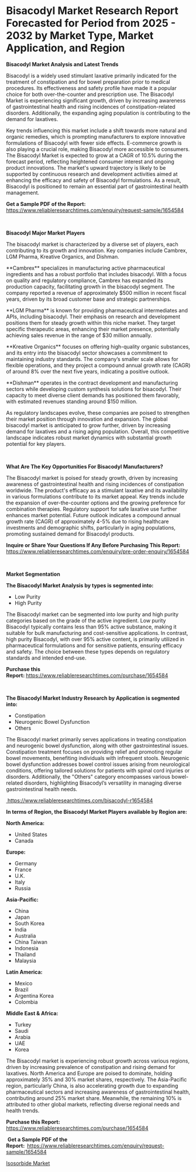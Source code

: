 <p><h1>Bisacodyl Market Research Report Forecasted for Period from 2025 -  2032 by Market Type, Market Application, and Region</h1></p><p><strong>Bisacodyl Market Analysis and Latest Trends</strong></p>
<p><p>Bisacodyl is a widely used stimulant laxative primarily indicated for the treatment of constipation and for bowel preparation prior to medical procedures. Its effectiveness and safety profile have made it a popular choice for both over-the-counter and prescription use. The Bisacodyl Market is experiencing significant growth, driven by increasing awareness of gastrointestinal health and rising incidences of constipation-related disorders. Additionally, the expanding aging population is contributing to the demand for laxatives.</p><p>Key trends influencing this market include a shift towards more natural and organic remedies, which is prompting manufacturers to explore innovative formulations of Bisacodyl with fewer side effects. E-commerce growth is also playing a crucial role, making Bisacodyl more accessible to consumers. The Bisacodyl Market is expected to grow at a CAGR of 10.5% during the forecast period, reflecting heightened consumer interest and ongoing product innovations. The market's upward trajectory is likely to be supported by continuous research and development activities aimed at enhancing the efficacy and safety of Bisacodyl formulations. As a result, Bisacodyl is positioned to remain an essential part of gastrointestinal health management.</p></p>
<p><strong>Get a Sample PDF of the Report:&nbsp;</strong> <a href="https://www.reliableresearchtimes.com/enquiry/request-sample/1654584?utm_campaign=2989&utm_medium=2&utm_source=Github&utm_content=ia&utm_term=08032025&utm_id=bisacodyl">https://www.reliableresearchtimes.com/enquiry/request-sample/1654584</a></p>
<p>&nbsp;</p>
<p><strong>Bisacodyl Major Market Players</strong></p>
<p><p>The bisacodyl market is characterized by a diverse set of players, each contributing to its growth and innovation. Key companies include Cambrex, LGM Pharma, Kreative Organics, and Dishman. </p><p>**Cambrex** specializes in manufacturing active pharmaceutical ingredients and has a robust portfolio that includes bisacodyl. With a focus on quality and regulatory compliance, Cambrex has expanded its production capacity, facilitating growth in the bisacodyl segment. The company reported a revenue of approximately $500 million in recent fiscal years, driven by its broad customer base and strategic partnerships.</p><p>**LGM Pharma** is known for providing pharmaceutical intermediates and APIs, including bisacodyl. Their emphasis on research and development positions them for steady growth within this niche market. They target specific therapeutic areas, enhancing their market presence, potentially achieving sales revenue in the range of $30 million annually.</p><p>**Kreative Organics** focuses on offering high-quality organic substances, and its entry into the bisacodyl sector showcases a commitment to maintaining industry standards. The company’s smaller scale allows for flexible operations, and they project a compound annual growth rate (CAGR) of around 8% over the next five years, indicating a positive outlook.</p><p>**Dishman** operates in the contract development and manufacturing sectors while developing custom synthesis solutions for bisacodyl. Their capacity to meet diverse client demands has positioned them favorably, with estimated revenues standing around $150 million.</p><p>As regulatory landscapes evolve, these companies are poised to strengthen their market position through innovation and expansion. The global bisacodyl market is anticipated to grow further, driven by increasing demand for laxatives and a rising aging population. Overall, this competitive landscape indicates robust market dynamics with substantial growth potential for key players.</p></p>
<p>&nbsp;</p>
<p><strong>What Are The Key Opportunities For Bisacodyl Manufacturers?</strong></p>
<p><p>The Bisacodyl market is poised for steady growth, driven by increasing awareness of gastrointestinal health and rising incidences of constipation worldwide. The product's efficacy as a stimulant laxative and its availability in various formulations contribute to its market appeal. Key trends include the expansion of over-the-counter options and the growing preference for combination therapies. Regulatory support for safe laxative use further enhances market potential. Future outlook indicates a compound annual growth rate (CAGR) of approximately 4-5% due to rising healthcare investments and demographic shifts, particularly in aging populations, promoting sustained demand for Bisacodyl products.</p></p>
<p><strong>Inquire or Share Your Questions If Any Before Purchasing This Report:</strong> <a href="https://www.reliableresearchtimes.com/enquiry/pre-order-enquiry/1654584?utm_campaign=2989&utm_medium=2&utm_source=Github&utm_content=ia&utm_term=08032025&utm_id=bisacodyl">https://www.reliableresearchtimes.com/enquiry/pre-order-enquiry/1654584</a></p>
<p>&nbsp;</p>
<p><strong>Market Segmentation</strong></p>
<p><strong>The Bisacodyl Market Analysis by types is segmented into:</strong></p>
<p><ul><li>Low Purity</li><li>High Purity</li></ul></p>
<p><p>The Bisacodyl market can be segmented into low purity and high purity categories based on the grade of the active ingredient. Low purity Bisacodyl typically contains less than 95% active substance, making it suitable for bulk manufacturing and cost-sensitive applications. In contrast, high purity Bisacodyl, with over 95% active content, is primarily utilized in pharmaceutical formulations and for sensitive patients, ensuring efficacy and safety. The choice between these types depends on regulatory standards and intended end-use.</p></p>
<p><strong>Purchase this Report:&nbsp;</strong><a href="https://www.reliableresearchtimes.com/purchase/1654584?utm_campaign=2989&utm_medium=2&utm_source=Github&utm_content=ia&utm_term=08032025&utm_id=bisacodyl">https://www.reliableresearchtimes.com/purchase/1654584</a></p>
<p>&nbsp;</p>
<p><strong>The Bisacodyl Market Industry Research by Application is segmented into:</strong></p>
<p><ul><li>Constipation</li><li>Neurogenic Bowel Dysfunction</li><li>Others</li></ul></p>
<p><p>The Bisacodyl market primarily serves applications in treating constipation and neurogenic bowel dysfunction, along with other gastrointestinal issues. Constipation treatment focuses on providing relief and promoting regular bowel movements, benefiting individuals with infrequent stools. Neurogenic bowel dysfunction addresses bowel control issues arising from neurological conditions, offering tailored solutions for patients with spinal cord injuries or disorders. Additionally, the "Others" category encompasses various bowel-related disorders, highlighting Bisacodyl’s versatility in managing diverse gastrointestinal health needs.</p></p>
<p><a href="https://www.reliableresearchtimes.com/bisacodyl-r1654584?utm_campaign=2989&utm_medium=2&utm_source=Github&utm_content=ia&utm_term=08032025&utm_id=bisacodyl">&nbsp;https://www.reliableresearchtimes.com/bisacodyl-r1654584</a></p>
<p><strong>In terms of Region, the Bisacodyl Market Players available by Region are:</strong></p>
<p>
    <p> <strong> North America: </strong>
        <ul>
            <li>United States</li>
            <li>Canada</li>
        </ul>
        </p> 
    <p> <strong> Europe: </strong>
        <ul>
            <li>Germany</li>
            <li>France</li>
            <li>U.K.</li>
            <li>Italy</li>
            <li>Russia</li>
        </ul>
        </p> 
    <p> <strong> Asia-Pacific: </strong>
        <ul>
            <li>China</li>
            <li>Japan</li>
            <li>South Korea</li>
            <li>India</li>
            <li>Australia</li>
            <li>China Taiwan</li>
            <li>Indonesia</li>
            <li>Thailand</li>
            <li>Malaysia</li>
        </ul>
        </p> 
    <p> <strong> Latin America: </strong>
        <ul>
            <li>Mexico</li>
            <li>Brazil</li>
            <li>Argentina Korea</li>
            <li>Colombia</li>
        </ul>
        </p> 
    <p> <strong> Middle East & Africa: </strong>
        <ul>
            <li>Turkey</li>
            <li>Saudi</li>
            <li>Arabia</li>
            <li>UAE</li>
            <li>Korea</li>
        </ul>
    </p>
    </p>
<p><p>The Bisacodyl market is experiencing robust growth across various regions, driven by increasing prevalence of constipation and rising demand for laxatives. North America and Europe are poised to dominate, holding approximately 35% and 30% market shares, respectively. The Asia-Pacific region, particularly China, is also accelerating growth due to expanding pharmaceutical sectors and increasing awareness of gastrointestinal health, contributing around 25% market share. Meanwhile, the remaining 10% is attributed to other global markets, reflecting diverse regional needs and health trends.</p></p>
<p><strong>Purchase this Report: </strong><a href="https://www.reliableresearchtimes.com/purchase/1654584?utm_campaign=2989&utm_medium=2&utm_source=Github&utm_content=ia&utm_term=08032025&utm_id=bisacodyl">https://www.reliableresearchtimes.com/purchase/1654584</a></p>
<p>&nbsp;<strong>Get a Sample PDF of the Report:&nbsp;&nbsp;</strong><a href="https://www.reliableresearchtimes.com/enquiry/request-sample/1654584?utm_campaign=2989&utm_medium=2&utm_source=Github&utm_content=ia&utm_term=08032025&utm_id=bisacodyl">https://www.reliableresearchtimes.com/enquiry/request-sample/1654584</a></p>
<p><strong></strong></p>
<p><p><a href="https://github.com/genayziben/Market-Research-Report-List-1/blob/main/isosorbide-market.md?utm_campaign=2989&utm_medium=2&utm_source=Github&utm_content=ia&utm_term=08032025&utm_id=bisacodyl">Isosorbide Market</a></p></p>